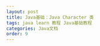 ```yaml
---
layout: post
title: Java基础：Java Character 类
tags: java learn 教程 Java基础教程
categories: Java文档
order: 9
---
```

